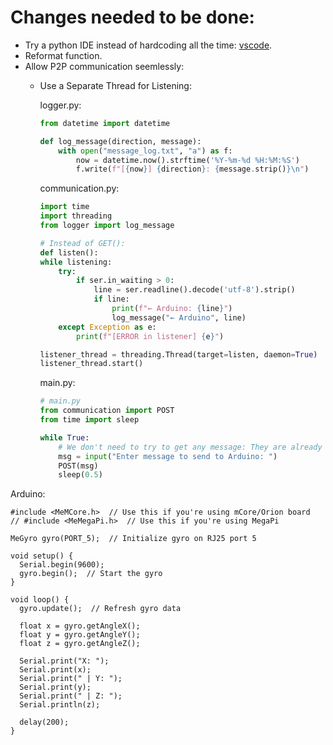 # Changes needed to be done:
- Try a python IDE instead of hardcoding all the time: [vscode](https://code.visualstudio.com/docs/editor/portable).
- Reformat function.
- Allow P2P communication seemlessly:
  - Use a Separate Thread for Listening:
    
    logger.py:
    ```python
    from datetime import datetime

    def log_message(direction, message):
        with open("message_log.txt", "a") as f:
            now = datetime.now().strftime('%Y-%m-%d %H:%M:%S')
            f.write(f"[{now}] {direction}: {message.strip()}\n")
    ```
    
    communication.py:
    ```python
    import time
    import threading
    from logger import log_message

    # Instead of GET():
    def listen():
    while listening:
        try:
            if ser.in_waiting > 0:
                line = ser.readline().decode('utf-8').strip()
                if line:
                    print(f"← Arduino: {line}")
                    log_message("← Arduino", line)
        except Exception as e:
            print(f"[ERROR in listener] {e}")

    listener_thread = threading.Thread(target=listen, daemon=True)
    listener_thread.start()
    ```

    main.py:
    ```python
    # main.py
    from communication import POST
    from time import sleep
    
    while True:
        # We don't need to try to get any message: They are already logged in the log file.
        msg = input("Enter message to send to Arduino: ")
        POST(msg)
        sleep(0.5)
    ```

Arduino:
```
#include <MeMCore.h>  // Use this if you're using mCore/Orion board
// #include <MeMegaPi.h>  // Use this if you're using MegaPi

MeGyro gyro(PORT_5);  // Initialize gyro on RJ25 port 5

void setup() {
  Serial.begin(9600);
  gyro.begin();  // Start the gyro
}

void loop() {
  gyro.update();  // Refresh gyro data

  float x = gyro.getAngleX();
  float y = gyro.getAngleY();
  float z = gyro.getAngleZ();

  Serial.print("X: ");
  Serial.print(x);
  Serial.print(" | Y: ");
  Serial.print(y);
  Serial.print(" | Z: ");
  Serial.println(z);

  delay(200);
}
```
